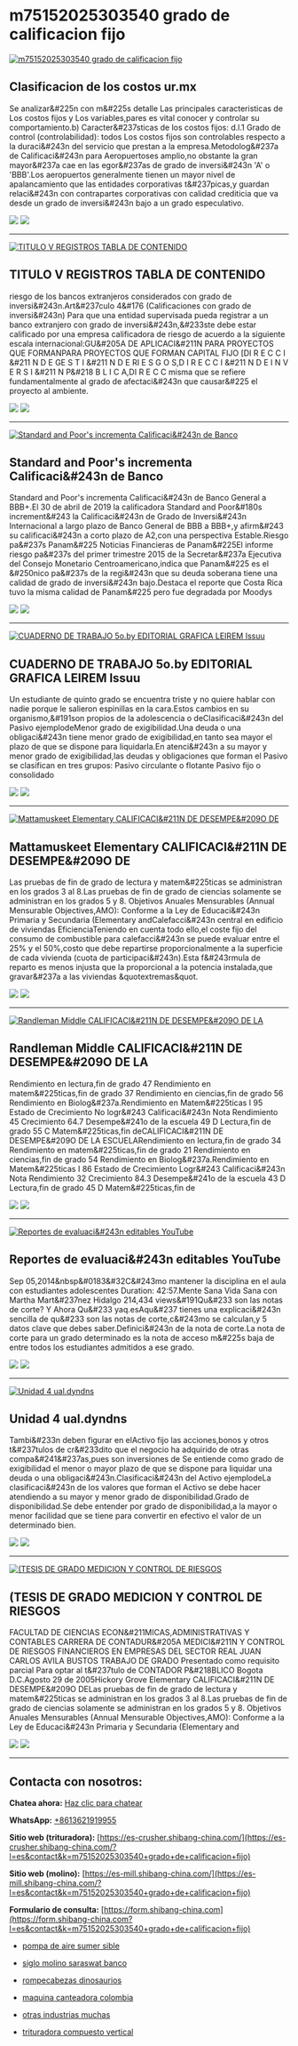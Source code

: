 # m75152025303540 grado de calificacion fijo

<a href="https://swt.shibang-china.com/?l=es&img&k=m75152025303540+grado+de+calificacion+fijo" target="_blank">![m75152025303540 grado de calificacion fijo](http://static.shibang-china.com/all-800x300/1434.jpg)</a>

## Clasificacion de los costos ur.mx
Se analizar&#225n con m&#225s detalle Las principales caracteristicas de Los costos fijos y Los variables,pares es vital conocer y controlar su comportamiento.b) Caracter&#237sticas de los costos fijos: d.l.1 Grado de control (controlabilidad): todos Los costos fijos son controlables respecto a la duraci&#243n del servicio que prestan a la empresa.Metodolog&#237a de Calificaci&#243n para Aeropuertoses amplio,no obstante la gran mayor&#237a cae en las egor&#237as de grado de inversi&#243n 'A' o 'BBB'.Los aeropuertos generalmente tienen un mayor nivel de apalancamiento que las entidades corporativas t&#237picas,y guardan relaci&#243n con contrapartes corporativas con calidad crediticia que va desde un grado de inversi&#243n bajo a un grado especulativo.


<a href="https://whatsapp.shibangsoft.com/WhatsApp.php" target="_blank" title="WhatsApp">![](http://static.shibang-china.com/icon/whatsapp.png)</a> <a href="https://swt.shibang-china.com/?l=es&icon&k=m75152025303540+grado+de+calificacion+fijo" target="_blank">![](http://static.shibang-china.com/icon/chat-es.png)</a>

---

<a href="https://swt.shibang-china.com/?l=es&img&k=m75152025303540+grado+de+calificacion+fijo" target="_blank">![TITULO V REGISTROS TABLA DE CONTENIDO](http://static.shibang-china.com/all-800x300/72.jpg)</a>

## TITULO V REGISTROS TABLA DE CONTENIDO
riesgo de los bancos extranjeros considerados con grado de inversi&#243n.Art&#237culo 4&#176 (Calificaciones con grado de inversi&#243n) Para que una entidad supervisada pueda registrar a un banco extranjero con grado de inversi&#243n,&#233ste debe estar calificado por una empresa calificadora de riesgo de acuerdo a la siguiente escala internacional:GU&#205A DE APLICACI&#211N PARA PROYECTOS QUE FORMANPARA PROYECTOS QUE FORMAN CAPITAL FIJO [DI R E C C I &#211 N D E GE S T I &#211 N D E RI E S G O S,D I R E C C I &#211 N D E I N V E R S I &#211 N P&#218 B L I C A,DI R E C C misma que se refiere fundamentalmente al grado de afectaci&#243n que causar&#225 el proyecto al ambiente.


<a href="https://whatsapp.shibangsoft.com/WhatsApp.php" target="_blank" title="WhatsApp">![](http://static.shibang-china.com/icon/whatsapp.png)</a> <a href="https://swt.shibang-china.com/?l=es&icon&k=m75152025303540+grado+de+calificacion+fijo" target="_blank">![](http://static.shibang-china.com/icon/chat-es.png)</a>

---

<a href="https://swt.shibang-china.com/?l=es&img&k=m75152025303540+grado+de+calificacion+fijo" target="_blank">![Standard and Poor's incrementa Calificaci&#243n de Banco](http://static.shibang-china.com/all-800x300/837.jpg)</a>

## Standard and Poor's incrementa Calificaci&#243n de Banco
Standard and Poor's incrementa Calificaci&#243n de Banco General a BBB+.El 30 de abril de 2019 la calificadora Standard and Poor&#180s increment&#243 la Calificaci&#243n de Grado de Inversi&#243n Internacional a largo plazo de Banco General de BBB a BBB+,y afirm&#243 su calificaci&#243n a corto plazo de A2,con una perspectiva Estable.Riesgo pa&#237s Panam&#225 Noticias Financieras de Panam&#225El informe riesgo pa&#237s del primer trimestre 2015 de la Secretar&#237a Ejecutiva del Consejo Monetario Centroamericano,indica que Panam&#225 es el &#250nico pa&#237s de la regi&#243n que su deuda soberana tiene una calidad de grado de inversi&#243n bajo.Destaca el reporte que Costa Rica tuvo la misma calidad de Panam&#225 pero fue degradada por Moodys


<a href="https://whatsapp.shibangsoft.com/WhatsApp.php" target="_blank" title="WhatsApp">![](http://static.shibang-china.com/icon/whatsapp.png)</a> <a href="https://swt.shibang-china.com/?l=es&icon&k=m75152025303540+grado+de+calificacion+fijo" target="_blank">![](http://static.shibang-china.com/icon/chat-es.png)</a>

---

<a href="https://swt.shibang-china.com/?l=es&img&k=m75152025303540+grado+de+calificacion+fijo" target="_blank">![CUADERNO DE TRABAJO 5o.by EDITORIAL GRAFICA LEIREM Issuu](http://static.shibang-china.com/all-800x300/694.jpg)</a>

## CUADERNO DE TRABAJO 5o.by EDITORIAL GRAFICA LEIREM Issuu
Un estudiante de quinto grado se encuentra triste y no quiere hablar con nadie porque le salieron espinillas en la cara.Estos cambios en su organismo,&#191son propios de la adolescencia o deClasificaci&#243n del Pasivo ejemplodeMenor grado de exigibilidad.Una deuda o una obligaci&#243n tiene menor grado de exigibilidad,en tanto sea mayor el plazo de que se dispone para liquidarla.En atenci&#243n a su mayor y menor grado de exigibilidad,las deudas y obligaciones que forman el Pasivo se clasifican en tres grupos: Pasivo circulante o flotante Pasivo fijo o consolidado


<a href="https://whatsapp.shibangsoft.com/WhatsApp.php" target="_blank" title="WhatsApp">![](http://static.shibang-china.com/icon/whatsapp.png)</a> <a href="https://swt.shibang-china.com/?l=es&icon&k=m75152025303540+grado+de+calificacion+fijo" target="_blank">![](http://static.shibang-china.com/icon/chat-es.png)</a>

---

<a href="https://swt.shibang-china.com/?l=es&img&k=m75152025303540+grado+de+calificacion+fijo" target="_blank">![Mattamuskeet Elementary CALIFICACI&#211N DE DESEMPE&#209O DE](http://static.shibang-china.com/all-800x300/994.jpg)</a>

## Mattamuskeet Elementary CALIFICACI&#211N DE DESEMPE&#209O DE
Las pruebas de fin de grado de lectura y matem&#225ticas se administran en los grados 3 al 8.Las pruebas de fin de grado de ciencias solamente se administran en los grados 5 y 8. Objetivos Anuales Mensurables (Annual Mensurable Objectives,AMO): Conforme a la Ley de Educaci&#243n Primaria y Secundaria (Elementary andCalefacci&#243n central en edificio de viviendas EficienciaTeniendo en cuenta todo ello,el coste fijo del consumo de combustible para calefacci&#243n se puede evaluar entre el 25% y el 50%,costo que debe repartirse proporcionalmente a la superficie de cada vivienda (cuota de participaci&#243n).Esta f&#243rmula de reparto es menos injusta que la proporcional a la potencia instalada,que gravar&#237a a las viviendas &quotextremas&quot.


<a href="https://whatsapp.shibangsoft.com/WhatsApp.php" target="_blank" title="WhatsApp">![](http://static.shibang-china.com/icon/whatsapp.png)</a> <a href="https://swt.shibang-china.com/?l=es&icon&k=m75152025303540+grado+de+calificacion+fijo" target="_blank">![](http://static.shibang-china.com/icon/chat-es.png)</a>

---

<a href="https://swt.shibang-china.com/?l=es&img&k=m75152025303540+grado+de+calificacion+fijo" target="_blank">![Randleman Middle CALIFICACI&#211N DE DESEMPE&#209O DE LA](http://static.shibang-china.com/all-800x300/998.jpg)</a>

## Randleman Middle CALIFICACI&#211N DE DESEMPE&#209O DE LA
Rendimiento en lectura,fin de grado 47 Rendimiento en matem&#225ticas,fin de grado 37 Rendimiento en ciencias,fin de grado 56 Rendimiento en Biolog&#237a.Rendimiento en Matem&#225ticas I 95 Estado de Crecimiento No logr&#243 Calificaci&#243n Nota Rendimiento 45 Crecimiento 64.7 Desempe&#241o de la escuela 49 D Lectura,fin de grado 55 C Matem&#225ticas,fin deCALIFICACI&#211N DE DESEMPE&#209O DE LA ESCUELARendimiento en lectura,fin de grado 34 Rendimiento en matem&#225ticas,fin de grado 21 Rendimiento en ciencias,fin de grado 54 Rendimiento en Biolog&#237a.Rendimiento en Matem&#225ticas I 86 Estado de Crecimiento Logr&#243 Calificaci&#243n Nota Rendimiento 32 Crecimiento 84.3 Desempe&#241o de la escuela 43 D Lectura,fin de grado 45 D Matem&#225ticas,fin de


<a href="https://whatsapp.shibangsoft.com/WhatsApp.php" target="_blank" title="WhatsApp">![](http://static.shibang-china.com/icon/whatsapp.png)</a> <a href="https://swt.shibang-china.com/?l=es&icon&k=m75152025303540+grado+de+calificacion+fijo" target="_blank">![](http://static.shibang-china.com/icon/chat-es.png)</a>

---

<a href="https://swt.shibang-china.com/?l=es&img&k=m75152025303540+grado+de+calificacion+fijo" target="_blank">![Reportes de evaluaci&#243n editables YouTube](http://static.shibang-china.com/all-800x300/152.jpg)</a>

## Reportes de evaluaci&#243n editables YouTube
Sep 05,2014&nbsp&#0183&#32C&#243mo mantener la disciplina en el aula con estudiantes adolescentes Duration: 42:57.Mente Sana Vida Sana con Martha Mart&#237nez Hidalgo 214,434 views&#191Qu&#233 son las notas de corte? Y Ahora Qu&#233 yaq.esAqu&#237 tienes una explicaci&#243n sencilla de qu&#233 son las notas de corte,c&#243mo se calculan,y 5 datos clave que debes saber.Definici&#243n de la nota de corte.La nota de corte para un grado determinado es la nota de acceso m&#225s baja de entre todos los estudiantes admitidos a ese grado.


<a href="https://whatsapp.shibangsoft.com/WhatsApp.php" target="_blank" title="WhatsApp">![](http://static.shibang-china.com/icon/whatsapp.png)</a> <a href="https://swt.shibang-china.com/?l=es&icon&k=m75152025303540+grado+de+calificacion+fijo" target="_blank">![](http://static.shibang-china.com/icon/chat-es.png)</a>

---

<a href="https://swt.shibang-china.com/?l=es&img&k=m75152025303540+grado+de+calificacion+fijo" target="_blank">![Unidad 4 ual.dyndns](http://static.shibang-china.com/all-800x300/186.jpg)</a>

## Unidad 4 ual.dyndns
Tambi&#233n deben figurar en elActivo fijo las acciones,bonos y otros t&#237tulos de cr&#233dito que el negocio ha adquirido de otras compa&#241&#237as,pues son inversiones de Se entiende como grado de exigibilidad el menor o mayor plazo de que se dispone para liquidar una deuda o una obligaci&#243n.Clasificaci&#243n del Activo ejemplodeLa clasificaci&#243n de los valores que forman el Activo se debe hacer atendiendo a su mayor y menor grado de disponibilidad.Grado de disponibilidad.Se debe entender por grado de disponibilidad,a la mayor o menor facilidad que se tiene para convertir en efectivo el valor de un determinado bien.


<a href="https://whatsapp.shibangsoft.com/WhatsApp.php" target="_blank" title="WhatsApp">![](http://static.shibang-china.com/icon/whatsapp.png)</a> <a href="https://swt.shibang-china.com/?l=es&icon&k=m75152025303540+grado+de+calificacion+fijo" target="_blank">![](http://static.shibang-china.com/icon/chat-es.png)</a>

---

<a href="https://swt.shibang-china.com/?l=es&img&k=m75152025303540+grado+de+calificacion+fijo" target="_blank">![(TESIS DE GRADO MEDICION Y CONTROL DE RIESGOS](http://static.shibang-china.com/all-800x300/479.jpg)</a>

## (TESIS DE GRADO MEDICION Y CONTROL DE RIESGOS
FACULTAD DE CIENCIAS ECON&#211MICAS,ADMINISTRATIVAS Y CONTABLES CARRERA DE CONTADUR&#205A MEDICI&#211N Y CONTROL DE RIESGOS FINANCIEROS EN EMPRESAS DEL SECTOR REAL JUAN CARLOS AVILA BUSTOS TRABAJO DE GRADO Presentado como requisito parcial Para optar al t&#237tulo de CONTADOR P&#218BLICO Bogota D.C.Agosto 29 de 2005Hickory Grove Elementary CALIFICACI&#211N DE DESEMPE&#209O DELas pruebas de fin de grado de lectura y matem&#225ticas se administran en los grados 3 al 8.Las pruebas de fin de grado de ciencias solamente se administran en los grados 5 y 8. Objetivos Anuales Mensurables (Annual Mensurable Objectives,AMO): Conforme a la Ley de Educaci&#243n Primaria y Secundaria (Elementary and


<a href="https://whatsapp.shibangsoft.com/WhatsApp.php" target="_blank" title="WhatsApp">![](http://static.shibang-china.com/icon/whatsapp.png)</a> <a href="https://swt.shibang-china.com/?l=es&icon&k=m75152025303540+grado+de+calificacion+fijo" target="_blank">![](http://static.shibang-china.com/icon/chat-es.png)</a>

---
## Contacta con nosotros:

**Chatea ahora:** [Haz clic para chatear](https://swt.shibang-china.com?l=es&contact&k=m75152025303540+grado+de+calificacion+fijo)

**WhatsApp:**  [+8613621919955](https://whatsapp.shibangsoft.com/WhatsApp.php)

**Sitio web (trituradora):** [https://es-crusher.shibang-china.com/](https://es-crusher.shibang-china.com/?l=es&contact&k=m75152025303540+grado+de+calificacion+fijo)

**Sitio web (molino):** [https://es-mill.shibang-china.com/](https://es-mill.shibang-china.com/?l=es&contact&k=m75152025303540+grado+de+calificacion+fijo)

**Formulario de consulta:** [https://form.shibang-china.com](https://form.shibang-china.com?l=es&contact&k=m75152025303540+grado+de+calificacion+fijo)

* [pompa de aire sumer sible](../79/pompa%20de%20aire%20sumer%20sible.md)

* [siglo molino saraswat banco](../77/siglo%20molino%20saraswat%20banco.md)

* [rompecabezas dinosaurios](../70/rompecabezas%20dinosaurios.md)

* [maquina canteadora colombia](../70/maquina%20canteadora%20colombia.md)

* [otras industrias muchas](../69/otras%20industrias%20muchas.md)

* [trituradora compuesto vertical](../79/trituradora%20compuesto%20vertical.md)